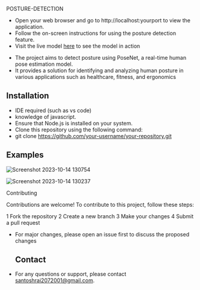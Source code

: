 POSTURE-DETECTION

- Open your web browser and go to http://localhost:yourport to view the application.
- Follow the on-screen instructions for using the posture detection feature.
- Visit the live model [here](https://santoshraiii.github.io/posture-detection) to see the model in action

* The project aims to detect posture using PoseNet, a real-time human pose estimation model.
* It provides a solution for identifying and analyzing human posture in various applications such as healthcare, fitness, and ergonomics

## Installation
- IDE required (such as vs code)
- knowledge of javascript.
- Ensure that Node.js is installed on your system.
- Clone this repository using the following command:
- git clone https://github.com/your-username/your-repository.git

## Examples
![Screenshot 2023-10-14 130754](https://github.com/santoshraiii/posture-detection/assets/128511075/c659e9ec-b7fd-416b-90f9-d667c5e3cfa3)

![Screenshot 2023-10-14 130237](https://github.com/santoshraiii/posture-detection/assets/128511075/59ca2162-a7e1-49b2-a00b-cf0f4020f8a4)

Contributing

Contributions are welcome! To contribute to this project, follow these steps:

1 Fork the repository
2 Create a new branch
3 Make your changes
4 Submit a pull request
- For major changes, please open an issue first to discuss the proposed changes

  ## Contact

- For any questions or support, please contact santoshrai2072001@gmail.com.
